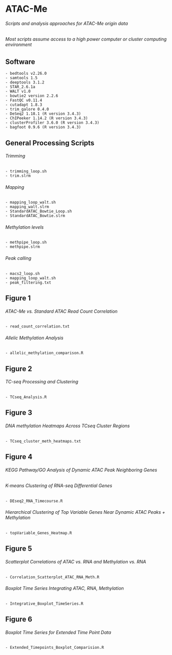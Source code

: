 # ATAC-Me
###### Scripts and analysis approaches for ATAC-Me origin data
###### Most scripts assume access to a high power computer or cluster computing environment

## Software 

    - bedtools v2.26.0
    - samtools 1.5
    - deeptools 3.1.2
    - STAR_2.6.1a 
    - WALT v1.0 
    - bowtie2 version 2.2.6 
    - FastQC v0.11.4
    - cutadapt 1.8.3 
    - trim_galore 0.4.0 
    - DeSeq2 1.18.1 (R version 3.4.3)
    - ChIPeeker 1.14.2 (R version 3.4.3)
    - clusterProfiler 3.6.0 (R version 3.4.3)
    - bagfoot 0.9.6 (R version 3.4.3)

## General Processing Scripts

###### Trimming
    - trimming_loop.sh
    - trim.slrm
###### Mapping 
    - mapping_loop_walt.sh
    - mapping_walt.slrm
    - StandardATAC_Bowtie_Loop.sh
    - StandardATAC_Bowtie.slrm
###### Methylation levels
    - methpipe_loop.sh
    - methpipe.slrm
###### Peak calling
    - macs2_loop.sh
    - mapping_loop_walt.sh
    - peak_filtering.txt
    
## Figure 1
###### ATAC-Me vs. Standard ATAC Read Count Correlation
    - read_count_correlation.txt
###### Allelic Methylation Analysis
    - allelic_methylation_comparison.R

## Figure 2

###### TC-seq Processing and Clustering
    - TCseq_Analysis.R

## Figure 3

###### DNA methylation Heatmaps Across TCseq Cluster Regions
    - TCseq_cluster_meth_heatmaps.txt

## Figure 4
###### KEGG Pathway/GO Analysis of Dynamic ATAC Peak Neighboring Genes

###### K-means Clustering of RNA-seq Differential Genes
    - DEseq2_RNA_Timecourse.R
###### Hierarchical Clustering of Top Variable Genes Near Dynamic ATAC Peaks + Methylation
    - topVariable_Genes_Heatmap.R 
## Figure 5
###### Scatterplot Correlations of ATAC vs. RNA and Methylation vs. RNA
    - Correlation_Scatterplot_ATAC_RNA_Meth.R
###### Boxplot Time Series Integrating ATAC, RNA, Methylation
    - Integrative_Boxplot_TimeSeries.R
## Figure 6
###### Boxplot Time Series for Extended Time Point Data
    - Extended_Timepoints_Boxplot_Comparision.R
